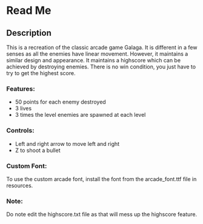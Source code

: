 # Read Me

## Description

This is a recreation of the classic arcade game Galaga. It is different in a few senses as all the enemies have linear movement. However, it maintains a similar design and appearance. 
It maintains a highscore which can be achieved by destroying enemies. There is no win condition, you just have to try to get the highest score.

### Features:
* 50 points for each enemy destroyed
* 3 lives
* 3 times the level enemies are spawned at each level

### Controls:
* Left and right arrow to move left and right
* Z to shoot a bullet

### Custom Font:

To use the custom arcade font, install the font from the arcade_font.ttf file in resources.

### Note:
Do note edit the highscore.txt file as that will mess up the highscore feature.